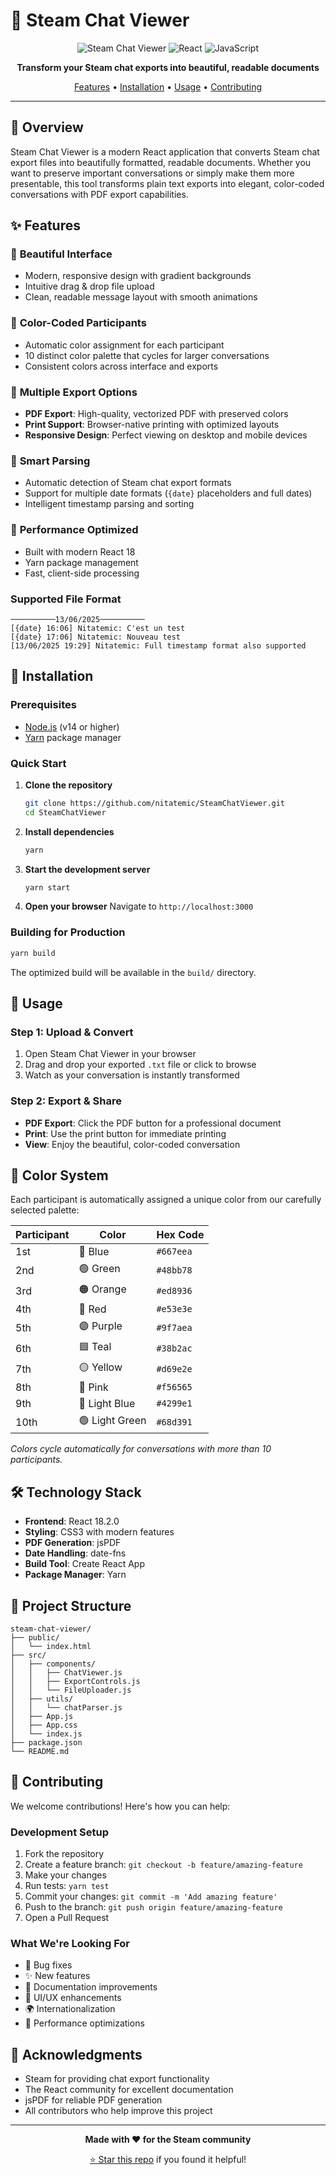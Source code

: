# 💬 Steam Chat Viewer

<div align="center">

![Steam Chat Viewer](https://img.shields.io/badge/SteamChatViewer-blue?style=for-the-badge&logo=steam)
![React](https://img.shields.io/badge/React-18.2.0-61DAFB?style=for-the-badge&logo=react)
![JavaScript](https://img.shields.io/badge/JavaScript-ES6+-F7DF1E?style=for-the-badge&logo=javascript)

**Transform your Steam chat exports into beautiful, readable documents**

[Features](#-features) • [Installation](#-installation) • [Usage](#-usage) • [Contributing](#-contributing)

</div>

---

## 📖 Overview

Steam Chat Viewer is a modern React application that converts Steam chat export files into beautifully formatted, readable documents. Whether you want to preserve important conversations or simply make them more presentable, this tool transforms plain text exports into elegant, color-coded conversations with PDF export capabilities.

## ✨ Features

### 🎨 **Beautiful Interface**
- Modern, responsive design with gradient backgrounds
- Intuitive drag & drop file upload
- Clean, readable message layout with smooth animations

### 🌈 **Color-Coded Participants**
- Automatic color assignment for each participant
- 10 distinct color palette that cycles for larger conversations
- Consistent colors across interface and exports

### 📄 **Multiple Export Options**
- **PDF Export**: High-quality, vectorized PDF with preserved colors
- **Print Support**: Browser-native printing with optimized layouts
- **Responsive Design**: Perfect viewing on desktop and mobile devices

### 🔧 **Smart Parsing**
- Automatic detection of Steam chat export formats
- Support for multiple date formats (`{date}` placeholders and full dates)
- Intelligent timestamp parsing and sorting

### 🚀 **Performance Optimized**
- Built with modern React 18
- Yarn package management
- Fast, client-side processing

### Supported File Format
```
──────────13/06/2025──────────
[{date} 16:06] Nitatemic: C'est un test
[{date} 17:06] Nitatemic: Nouveau test
[13/06/2025 19:29] Nitatemic: Full timestamp format also supported
```

## 🚀 Installation

### Prerequisites
- [Node.js](https://nodejs.org/) (v14 or higher)
- [Yarn](https://yarnpkg.com/) package manager

### Quick Start

1. **Clone the repository**
   ```bash
   git clone https://github.com/nitatemic/SteamChatViewer.git
   cd SteamChatViewer
   ```

2. **Install dependencies**
   ```bash
   yarn
   ```

3. **Start the development server**
   ```bash
   yarn start
   ```

4. **Open your browser**
   Navigate to `http://localhost:3000`

### Building for Production

```bash
yarn build
```

The optimized build will be available in the `build/` directory.

## 📝 Usage

### Step 1: Upload & Convert
1. Open Steam Chat Viewer in your browser
2. Drag and drop your exported `.txt` file or click to browse
3. Watch as your conversation is instantly transformed

### Step 2: Export & Share
- **PDF Export**: Click the PDF button for a professional document
- **Print**: Use the print button for immediate printing
- **View**: Enjoy the beautiful, color-coded conversation

## 🎨 Color System

Each participant is automatically assigned a unique color from our carefully selected palette:

| Participant | Color | Hex Code |
|-------------|-------|----------|
| 1st | 🔵 Blue | `#667eea` |
| 2nd | 🟢 Green | `#48bb78` |
| 3rd | 🟠 Orange | `#ed8936` |
| 4th | 🔴 Red | `#e53e3e` |
| 5th | 🟣 Purple | `#9f7aea` |
| 6th | 🟦 Teal | `#38b2ac` |
| 7th | 🟡 Yellow | `#d69e2e` |
| 8th | 🌹 Pink | `#f56565` |
| 9th | 🔷 Light Blue | `#4299e1` |
| 10th | 🟢 Light Green | `#68d391` |

*Colors cycle automatically for conversations with more than 10 participants.*

## 🛠️ Technology Stack

- **Frontend**: React 18.2.0
- **Styling**: CSS3 with modern features
- **PDF Generation**: jsPDF
- **Date Handling**: date-fns
- **Build Tool**: Create React App
- **Package Manager**: Yarn

## 📁 Project Structure

```
steam-chat-viewer/
├── public/
│   └── index.html
├── src/
│   ├── components/
│   │   ├── ChatViewer.js
│   │   ├── ExportControls.js
│   │   └── FileUploader.js
│   ├── utils/
│   │   └── chatParser.js
│   ├── App.js
│   ├── App.css
│   └── index.js
├── package.json
└── README.md
```

## 🤝 Contributing

We welcome contributions! Here's how you can help:

### Development Setup
1. Fork the repository
2. Create a feature branch: `git checkout -b feature/amazing-feature`
3. Make your changes
4. Run tests: `yarn test`
5. Commit your changes: `git commit -m 'Add amazing feature'`
6. Push to the branch: `git push origin feature/amazing-feature`
7. Open a Pull Request

### What We're Looking For
- 🐛 Bug fixes
- ✨ New features
- 📖 Documentation improvements
- 🎨 UI/UX enhancements
- 🌍 Internationalization
- 🔧 Performance optimizations


## 🙏 Acknowledgments

- Steam for providing chat export functionality
- The React community for excellent documentation
- jsPDF for reliable PDF generation
- All contributors who help improve this project

---

<div align="center">

**Made with ❤️ for the Steam community**

[⭐ Star this repo](https://github.com/nitatemic/SteamChatViewer) if you found it helpful!

</div>
